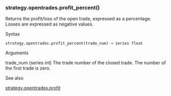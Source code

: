 ### strategy.opentrades.profit\_percent()

Returns the profit/loss of the open trade, expressed as a percentage. Losses are expressed as negative values.

Syntax

```
strategy.opentrades.profit_percent(trade_num) → series float
```

Arguments

trade\_num (series int) The trade number of the closed trade. The number of the first trade is zero.

See also

[strategy.opentrades.profit](#fun_strategy.opentrades.profit)

